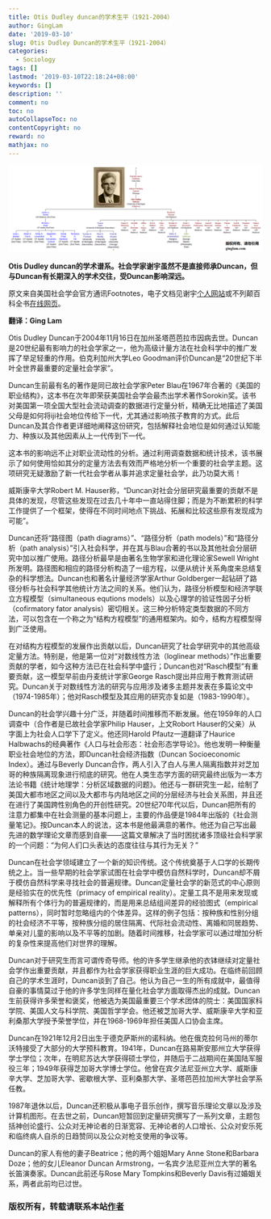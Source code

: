 ```yaml
---
title: Otis Dudley duncan的学术生平（1921-2004）
author: GingLam
date: '2019-03-10'
slug: Otis Dudley Duncan的学术生平（1921-2004）
categories:
  - Sociology
tags: []
lastmod: '2019-03-10T22:18:24+08:00'
keywords: []
description: ''
comment: no
toc: no
autoCollapseToc: no
contentCopyright: no
reward: no
mathjax: no
---
```

<div align=center><img src="https://raw.githubusercontent.com/GingLam/Storage/master/ots.png"></div>
<div align=center>
</div>

**Otis Dudley duncan的学术谱系。社会学家谢宇虽然不是直接师承Duncan，但与Duncan有长期深入的学术交往，受Duncan影响深远。**

原文来自美国社会学会官方通讯Footnotes，电子文档见谢宇[个人网站](https://scholar.princeton.edu/sites/default/files/yuxie/files/duncan2005.pdf)或不列颠百科全书[在线网页](https://www.britannica.com/biography/Otis-Dudley-Duncan)。

**翻译：Ging Lam**

Otis Dudley Duncan于2004年11月16日在加州圣塔芭芭拉市因病去世。Duncan是20世纪最有影响力的社会学家之一，他为高级计量方法在社会科学中的推广发挥了举足轻重的作用。伯克利加州大学Leo Goodman评价Duncan是“20世纪下半叶全世界最重要的定量社会学家”。

Duncan生前最有名的著作是同已故社会学家Peter Blau在1967年合著的《美国的职业结构》，这本书在次年即荣获美国社会学会最杰出学术著作Sorokin奖。该书对美国第一项全国大型社会流动调查的数据进行定量分析，精确无比地描述了美国父母是如何将iji社会地位传给下一代，尤其通过影响孩子教育的方式。此后Duncan及其合作者更详细地阐释这份研究，包括解释社会地位是如何通过认知能力、种族以及其他因素从上一代传到下一代。

这本书的影响远不止对职业流动性的分析。通过利用调查数据和统计技术，该书展示了如何使用恰如其分的定量方法去有效而严格地分析一个重要的社会学主题。这项研究无疑激励了新一代社会学者从事并追求定量社会学，此乃功莫大焉！

<!--more-->

威斯康辛大学Robert M. Hauser称，“Duncan对社会分层研究最重要的贡献不是具体的发现，尽管这些发现在过去几十年中一直站得住脚；而是为不断累积的科学工作提供了一个框架，使得在不同时间地点下挑战、拓展和比较这些原有发现成为可能”。

Duncan还将“路径图（path diagrams）”、“路径分析（path models）”和“路径分析（path analysis）”引入社会科学，并在其与Blau合著的书以及其他社会分层研究中加以推广使用。路径分析最早是由著名生物学家和进化理论家Sewell Wright所发明。路径图和相应的路径分析构造了一组方程，以便从统计关系角度来总结复杂的科学想法。Duncan也和著名计量经济学家Arthur Goldberger一起钻研了路径分析与社会科学其他统计方法之间的关系。他们认为，路径分析模型和经济学联立方程模型（simultaneous equtions models）以及心理学的验证性因子分析（cofirmatory fator analysis）密切相关。这三种分析特定类型数据的不同方法，可以包含在一个称之为“结构方程模型”的通用框架内。如今，结构方程模型得到广泛使用。

在对结构方程模型的发展作出贡献以后，Duncan研究了社会学研究中的其他高级定量方法。特别是，他是第一位对“对数线性方法（loglinear methods）”作出重要贡献的学者，如今这种方法已在社会科学中盛行；Duncan也对“Rasch模型”有重要贡献，这一模型早前由丹麦统计学家George Rasch提出并应用于教育测试研究。Duncan关于对数线性方法的研究与应用涉及诸多主题并发表在多篇论文中（1974-1985年）；他对Rasch模型及其应用的研究亦复如是（1983-1990年）。

Duncan的社会学兴趣十分广泛，并随着时间推移而不断发展。他在1959年的人口调查中（合作者是已故社会学家Philip Hauser，上文Robort Hauser的父亲）从字面上为社会人口学下了定义。他还同Harold Pfautz一道翻译了Haurice Halbwachs的经典著作《人口与社会形态：社会形态学导论》。他也发明一种衡量职业社会地位的方法，即Duncan社会经济指数（Duncan Socioeconomic Index）。通过与Beverly Duncan合作，两人引入了白人与黑人隔离指数并对芝加哥的种族隔离现象进行彻底的研究。他在人类生态学方面的研究最终出版为一本方法论书籍《统计地理学：分析区域数据的问题》。他还与一群研究生一起，绘制了美国大都市地区之间以及大都市与内陆地区之间的分层经济与社会关系图，并且还在进行了美国跨性别角色的开创性研究。20世纪70年代以后，Duncan把所有的注意力都集中在社会测量的基本问题上，主要的作品便是1984年出版的《社会测量笔记》。按Duncan本人的说法，这本书是他最满意的著作。他还为自己写出最先进的数学理论文章而感到自豪——这篇文章解决了当时困扰诸多顶级社会科学家的一个问题：“为何人们口头表达的态度往往与其行为无关？”

Duncan在社会学领域建立了一个新的知识传统。这个传统奠基于人口学的长期传统之上。当一些早期的社会学家试图在社会学中模仿自然科学时，Duncan却不屑于模仿自然科学来寻找社会的普遍规律。Duncan定量社会学的新范式的中心原则是经验实在的优先性（primacy of empirical reality）。定量工具不是用来发现或解释所有个体行为的普遍规律的，而是用来总结组间差异的经验图式（empirical patterns），同时暂时忽略组内的个体差异。这样的例子包括：按种族和性别分组的社会经济不平等，按种族分组的居住隔离、代际社会流动性、离婚和同居趋势、单亲对儿童的影响以及不平等的加剧。随着时间推移，社会学家可以通过增加分析的复杂性来提高他们对世界的理解。

Duncan对于研究生而言可谓传奇导师。他的许多学生继承他的衣钵继续对定量社会学作出重要贡献，并且都作为社会学家获得职业生涯的巨大成功。在临终前回顾自己的学术生涯时，Duncan谈到了自己。他认为自己一生的所有成就中，最值得自豪的事情莫过于他的许多学生同样在量化社会学方面取得杰出的成就。Duncan生前获得许多荣誉和褒奖，他被选为美国最重要三个学术团体的院士：美国国家科学院、美国人文与科学院、美国哲学学会。他还被芝加哥大学、威斯康辛大学和亚利桑那大学授予荣誉学位，并在1968-1969年担任美国人口协会主席。

Duncan在1921年12月2日出生于德克萨斯州的诺科纳。他在俄克拉何马州的蒂尔沃特接受了大部分的大学预科教育。1941年，Duncan在路易斯安那州立大学获得学士学位；次年，在明尼苏达大学获得硕士学位，并随后于二战期间在美国陆军服役三年；1949年获得芝加哥大学博士学位。他曾在宾夕法尼亚州立大学、威斯康辛大学、芝加哥大学、密歇根大学、亚利桑那大学、圣塔芭芭拉加州大学社会学系任教。

1987年退休以后，Duncan还积极从事电子音乐创作，撰写音乐理论文章以及涉及计算机图形。在去世之前，Duncan短暂回到定量研究撰写了一系列文章，主题包括神创论盛行、公众对无神论者的日渐宽容、无神论者的人口增长、公众对安乐死和临终病人自杀的日趋赞同以及公众对枪支使用的争议等。

Duncan的家人有他的妻子Beatrice；他的两个姐姐Mary Anne Stone和Barbara Doze；他的女儿Eleanor Duncan Armstrong，一名宾夕法尼亚州立大学的著名长笛演奏家。Duncan此前还与Rose Mary Tompkins和Beverly Davis有过婚姻关系，两者此前均已过世。


### 版权所有，转载请联系本站[作者](mailto:linj83@mail2.sysu.edu.cn)
